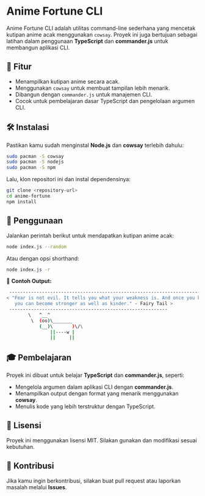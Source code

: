 # Anime Fortune CLI

Anime Fortune CLI adalah utilitas command-line sederhana yang mencetak kutipan anime acak menggunakan `cowsay`. Proyek ini juga bertujuan sebagai latihan dalam penggunaan **TypeScript** dan **commander.js** untuk membangun aplikasi CLI.

## 📌 Fitur
- Menampilkan kutipan anime secara acak.
- Menggunakan `cowsay` untuk membuat tampilan lebih menarik.
- Dibangun dengan `commander.js` untuk manajemen CLI.
- Cocok untuk pembelajaran dasar TypeScript dan pengelolaan argumen CLI.

## 🛠️ Instalasi
Pastikan kamu sudah menginstal **Node.js** dan **cowsay** terlebih dahulu:

```sh
sudo pacman -S cowsay
sudo pacman -S nodejs
sudo pacman -S npm
```

Lalu, klon repositori ini dan instal dependensinya:

```sh
git clone <repository-url>
cd anime-fortune
npm install
```

## 🚀 Penggunaan
Jalankan perintah berikut untuk mendapatkan kutipan anime acak:

```sh
node index.js --random
```

Atau dengan opsi shorthand:

```sh
node index.js -r
```

📌 **Contoh Output:**
```sh
 ------------------------------------------------------------------------------------------
< "Fear is not evil. It tells you what your weakness is. And once you know your weakness,
   you can become stronger as well as kinder." - Fairy Tail >
 ----------------------------------------------------------
        \   ^__^
         \  (oo)\_______
            (__)\       )\/\
                ||----w |
                ||     ||
```

## 🎓 Pembelajaran
Proyek ini dibuat untuk belajar **TypeScript** dan **commander.js**, seperti:
- Mengelola argumen dalam aplikasi CLI dengan **commander.js**.
- Menampilkan output dengan format yang menarik menggunakan **cowsay**.
- Menulis kode yang lebih terstruktur dengan TypeScript.

## 📜 Lisensi
Proyek ini menggunakan lisensi MIT. Silakan gunakan dan modifikasi sesuai kebutuhan.

## 🤝 Kontribusi
Jika kamu ingin berkontribusi, silakan buat pull request atau laporkan masalah melalui **Issues**.

